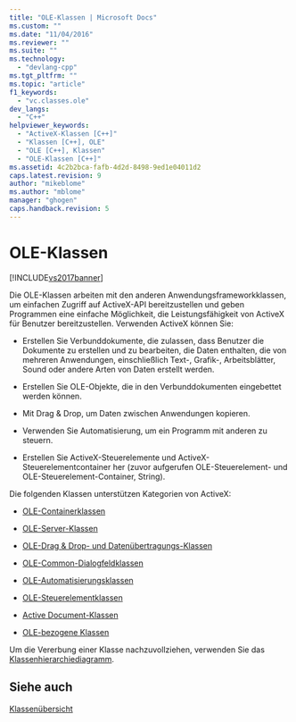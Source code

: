 ```yaml
---
title: "OLE-Klassen | Microsoft Docs"
ms.custom: ""
ms.date: "11/04/2016"
ms.reviewer: ""
ms.suite: ""
ms.technology: 
  - "devlang-cpp"
ms.tgt_pltfrm: ""
ms.topic: "article"
f1_keywords: 
  - "vc.classes.ole"
dev_langs: 
  - "C++"
helpviewer_keywords: 
  - "ActiveX-Klassen [C++]"
  - "Klassen [C++], OLE"
  - "OLE [C++], Klassen"
  - "OLE-Klassen [C++]"
ms.assetid: 4c2b2bca-fafb-4d2d-8498-9ed1e04011d2
caps.latest.revision: 9
author: "mikeblome"
ms.author: "mblome"
manager: "ghogen"
caps.handback.revision: 5
---
```

# OLE-Klassen
[!INCLUDE[vs2017banner](../assembler/inline/includes/vs2017banner.md)]

Die OLE\-Klassen arbeiten mit den anderen Anwendungsframeworkklassen, um einfachen Zugriff auf ActiveX\-API bereitzustellen und geben Programmen eine einfache Möglichkeit, die Leistungsfähigkeit von ActiveX für Benutzer bereitzustellen.  Verwenden ActiveX können Sie:  
  
-   Erstellen Sie Verbunddokumente, die zulassen, dass Benutzer die Dokumente zu erstellen und zu bearbeiten, die Daten enthalten, die von mehreren Anwendungen, einschließlich Text\-, Grafik\-, Arbeitsblätter, Sound oder andere Arten von Daten erstellt werden.  
  
-   Erstellen Sie OLE\-Objekte, die in den Verbunddokumenten eingebettet werden können.  
  
-   Mit Drag & Drop, um Daten zwischen Anwendungen kopieren.  
  
-   Verwenden Sie Automatisierung, um ein Programm mit anderen zu steuern.  
  
-   Erstellen Sie ActiveX\-Steuerelemente und ActiveX\-Steuerelementcontainer her \(zuvor aufgerufen OLE\-Steuerelement\- und OLE\-Steuerelement\-Container, String\).  
  
 Die folgenden Klassen unterstützen Kategorien von ActiveX:  
  
-   [OLE\-Containerklassen](../mfc/ole-container-classes.md)  
  
-   [OLE\-Server\-Klassen](../mfc/ole-server-classes.md)  
  
-   [OLE\-Drag & Drop\- und Datenübertragungs\-Klassen](../mfc/ole-drag-and-drop-and-data-transfer-classes.md)  
  
-   [OLE\-Common\-Dialogfeldklassen](../mfc/ole-common-dialog-classes.md)  
  
-   [OLE\-Automatisierungsklassen](../mfc/ole-automation-classes.md)  
  
-   [OLE\-Steuerelementklassen](../mfc/ole-control-classes.md)  
  
-   [Active Document\-Klassen](../mfc/active-document-classes.md)  
  
-   [OLE\-bezogene Klassen](../mfc/ole-related-classes.md)  
  
 Um die Vererbung einer Klasse nachzuvollziehen, verwenden Sie das [Klassenhierarchiediagramm](../mfc/hierarchy-chart.md).  
  
## Siehe auch  
 [Klassenübersicht](../mfc/class-library-overview.md)